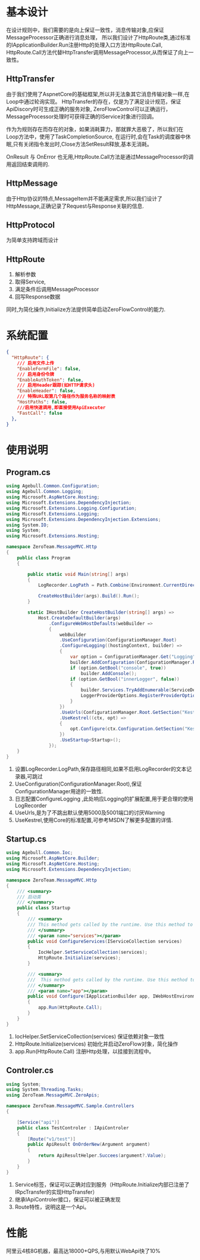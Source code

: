 ﻿# 基本设计

在设计规则中，我们需要的是向上保证一致性，消息传输对象,应保证MessageProcessor正确进行消息处理，
所以我们设计了HttpRoute类,通过标准的IApplicationBuilder.Run注册Http的处理入口方法HttpRoute.Call,
HttpRoute.Call方法代替HttpTransfer调用MessageProcessor,从而保证了向上一致性。


## HttpTransfer

由于我们使用了AspnetCore的基础框架,所以并无法象其它消息传输对象一样,在Loop中通过轮询实现。
HttpTransfer的存在，仅是为了满足设计规范，保证ApiDiscory时可生成正确的服务对象,
ZeroFlowControl可以正确运行，MessageProcessor处理时可获得正确的IService对象进行回调。

作为为规则存在而存在的对象，如果消耗算力，那就罪大恶极了，所以我们在Loop方法中，使用了TaskCompletionSource,
在运行时,会在Task的调度器中休眠,只有关闭指令发出时,Close方法SetResult释放,基本无消耗。
 
OnResult 与 OnError 也无用,HttpRoute.Call方法是通过MessageProcessor的调用返回结束调用的.

## HttpMessage

由于Http协议的特点,MessageItem并不能满足需求,所以我们设计了HttpMessage,正确记录了Request与Response关联的信息.

## HttpProtocol

为简单支持跨域而设计

## HttpRoute

1. 解析参数
2. 取得Service,
3. 满足条件后调用MessageProcessor
4. 回写Response数据

同时,为简化操作,Initialize方法提供简单启动ZeroFlowControl的能力.

# 系统配置

```json
{
  "HttpRoute": {
    /// 启用文件上传
    "EnableFormFile": false,
    /// 启用身份令牌
    "EnableAuthToken": false,
    /// 启用Header跟踪(如HTTP请求头)
    "EnableHeader": false,
    /// 特殊URL取第几个路径作为服务名称的映射表
    "HostPaths": false,
    ///启用快速调用,即直接使用ApiExecuter
    "FastCall": false
  },
}

```

# 使用说明

## Program.cs

```csharp
using Agebull.Common.Configuration;
using Agebull.Common.Logging;
using Microsoft.AspNetCore.Hosting;
using Microsoft.Extensions.DependencyInjection;
using Microsoft.Extensions.Logging.Configuration;
using Microsoft.Extensions.Logging;
using Microsoft.Extensions.DependencyInjection.Extensions;
using System.IO;
using System;
using Microsoft.Extensions.Hosting;

namespace ZeroTeam.MessageMVC.Http
{
    public class Program
    {

        public static void Main(string[] args)
        {
            LogRecorder.LogPath = Path.Combine(Environment.CurrentDirectory, "logs", ConfigurationManager.Root["AppName"]);

            CreateHostBuilder(args).Build().Run();
        }

        static IHostBuilder CreateHostBuilder(string[] args) =>
            Host.CreateDefaultBuilder(args)
                .ConfigureWebHostDefaults(webBuilder =>
                {
                    webBuilder
                    .UseConfiguration(ConfigurationManager.Root)
                    .ConfigureLogging((hostingContext, builder) =>
                    {
                        var option = ConfigurationManager.Get("Logging");
                        builder.AddConfiguration(ConfigurationManager.Root.GetSection("Logging"));
                        if (option.GetBool("console", true))
                            builder.AddConsole();
                        if (option.GetBool("innerLogger", false))
                        {
                            builder.Services.TryAddEnumerable(ServiceDescriptor.Singleton<ILoggerProvider, TextLoggerProvider>());
                            LoggerProviderOptions.RegisterProviderOptions<TextLoggerOption, TextLoggerProvider>(builder.Services);
                        }
                    })
                    .UseUrls(ConfigurationManager.Root.GetSection("Kestrel.Endpoints.Http.Url").Value)
                    .UseKestrel((ctx, opt) =>
                    {
                        opt.Configure(ctx.Configuration.GetSection("Kestrel"));
                    })
                    .UseStartup<Startup>();
                });
    }
}
```

1. 设置LogRecorder.LogPath,保存路径相同,如果不启用LogRecorder的文本记录器,可跳过
2. UseConfiguration(ConfigurationManager.Root),保证ConfigurationManager用途的一致性.
3. 日志配置ConfigureLogging ,此处响应Logging的扩展配置,用于更合理的使用LogRecorder
4. UseUrls,是为了不跳出默认使用5000及5001端口的讨厌Warning
5. UseKestrel,使用Core的标准配置,可参考MSDN了解更多配置的详情.

## Startup.cs

```csharp
using Agebull.Common.Ioc;
using Microsoft.AspNetCore.Builder;
using Microsoft.AspNetCore.Hosting;
using Microsoft.Extensions.DependencyInjection;

namespace ZeroTeam.MessageMVC.Http
{
    /// <summary>
    /// 启动类
    /// </summary>
    public class Startup
    {
        /// <summary>
        /// This method gets called by the runtime. Use this method to add services to the container.
        /// </summary>
        /// <param name="services"></param>
        public void ConfigureServices(IServiceCollection services)
        {
            IocHelper.SetServiceCollection(services);
            HttpRoute.Initialize(services);
        }

        /// <summary>
        ///  This method gets called by the runtime. Use this method to configure the HTTP request pipeline.
        /// </summary>
        /// <param name="app"></param>
        public void Configure(IApplicationBuilder app, IWebHostEnvironment _)
        {
            app.Run(HttpRoute.Call); 
        }
    }
}
```
1. IocHelper.SetServiceCollection(services) 保证依赖对象一致性
2. HttpRoute.Initialize(services) 初始化并启动ZeroFlow对象，简化操作
3. app.Run(HttpRoute.Call) 注册Http处理，以挂接到流程中。

## Controler.cs
```csharp
using System;
using System.Threading.Tasks;
using ZeroTeam.MessageMVC.ZeroApis;

namespace ZeroTeam.MessageMVC.Sample.Controllers
{

    [Service("api")]
    public class TestControler : IApiControler
    {
        [Route("v1/test")]
        public ApiResult OnOrderNew(Argument argument)
        {
            return ApiResultHelper.Succees(argument?.Value);
        }
    }
}
```
1. Service标签，保证可以正确对应到服务（HttpRoute.Initialize内部已注册了IRpcTransfer的实现HttpTransfer）
2. 继承IApiControler接口，保证可以被正确发现
3. Route特性，说明这是一个Api。

# 性能

阿里云4核8G机器，最高达18000+QPS,与用默认WebApi快了10%